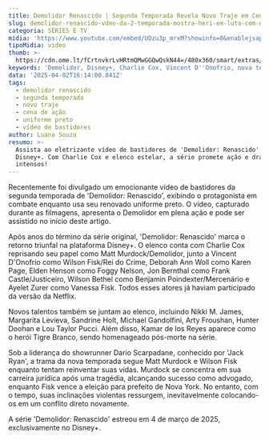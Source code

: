 ```yaml
---
title: Demolidor Renascido | Segunda Temporada Revela Novo Traje em Cena de Ação
slug: demolidor-renascido-vdeo-da-2-temporada-mostra-heri-em-luta-com-novo-visual
categoria: SÉRIES E TV
midia: 'https://www.youtube.com/embed/UOzu3p_mrxM?showinfo=0&enablejsapi=1'
tipoMidia: video
thumb: >-
  https://cdn.ome.lt/fCrtnvkrLvHRtmQMwGGQwQskN44=/480x360/smart/extras/conteudos/01_wUIUPS6.jpg
keywords: 'Demolidor, Disney+, Charlie Cox, Vincent D''Onofrio, nova temporada'
data: '2025-04-02T16:14:00.841Z'
tags:
  - demolidor renascido
  - segunda temporada
  - novo traje
  - cena de ação
  - uniforme preto
  - vídeo de bastidores
author: Luana Souza
resumo: >-
  Assista ao eletrizante vídeo de bastidores de 'Demolidor: Renascido' na
  Disney+. Com Charlie Cox e elenco estelar, a série promete ação e drama
  intensos!
---
```


Recentemente foi divulgado um emocionante vídeo de bastidores da segunda temporada de 'Demolidor: Renascido', exibindo o protagonista em combate enquanto usa seu renovado uniforme preto. O vídeo, capturado durante as filmagens, apresenta o Demolidor em plena ação e pode ser assistido no início deste artigo.

Após anos do término da série original, 'Demolidor: Renascido' marca o retorno triunfal na plataforma Disney+. O elenco conta com Charlie Cox reprisando seu papel como Matt Murdock/Demolidor, junto a Vincent D'Onofrio como Wilson Fisk/Rei do Crime, Deborah Ann Woll como Karen Page, Elden Henson como Foggy Nelson, Jon Bernthal como Frank Castle/Justiceiro, Wilson Bethel como Benjamin Poindexter/Mercenário e Ayelet Zurer como Vanessa Fisk. Todos esses atores já haviam participado da versão da Netflix.

Novos talentos também se juntam ao elenco, incluindo Nikki M. James, Margarita Levieva, Sandrine Holt, Michael Gandolfini, Arty Froushan, Hunter Doohan e Lou Taylor Pucci. Além disso, Kamar de los Reyes aparece como o herói Tigre Branco, sendo homenageado pós-morte na série.

Sob a liderança do showrunner Dario Scarpadane, conhecido por 'Jack Ryan', a trama da nova temporada segue Matt Murdock e Wilson Fisk enquanto tentam reinventar suas vidas. Murdock se concentra em sua carreira jurídica após uma tragédia, alcançando sucesso como advogado, enquanto Fisk vence a eleição para prefeito de Nova York. No entanto, com o tempo, suas inclinações violentas ressurgem, inevitavelmente colocando-os em um conflito direto novamente.

A série 'Demolidor: Renascido' estreou em 4 de março de 2025, exclusivamente no Disney+.
